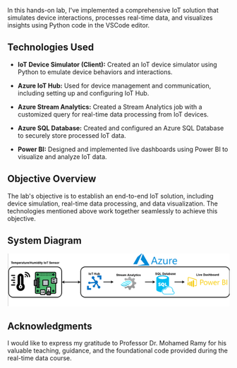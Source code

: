 <!--readme-->
In this hands-on lab, I've implemented a comprehensive IoT solution that simulates device interactions, processes real-time data, and visualizes insights using Python code in the VSCode editor.

## Technologies Used

- **IoT Device Simulator (Client):**
  Created an IoT device simulator using Python to emulate device behaviors and interactions.

- **Azure IoT Hub:**
  Used for device management and communication, including setting up and configuring IoT Hub.

- **Azure Stream Analytics:**
  Created a Stream Analytics job with a customized query for real-time data processing from IoT devices.

- **Azure SQL Database:**
  Created and configured an Azure SQL Database to securely store processed IoT data.

- **Power BI:**
  Designed and implemented live dashboards using Power BI to visualize and analyze IoT data.

## Objective Overview

The lab's objective is to establish an end-to-end IoT solution, including device simulation, real-time data processing, and data visualization. The technologies mentioned above work together seamlessly to achieve this objective.

## System Diagram

![System Diagram](images/system-model.png)

## Acknowledgments

I would like to express my gratitude to Professor Dr. Mohamed Ramy for his valuable teaching, guidance, and the foundational code provided during the real-time data course.